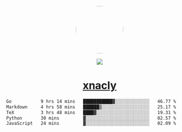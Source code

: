 <p align="center">
  <img style="border-radius: 100px" width="128" height="128" src="https://avatars.githubusercontent.com/u/47723417?v=4"/>
</p>
<p align="center">
  <img src="https://komarev.com/ghpvc/?username=xnacly&&style=flat-square"/>
</p>

<h1 align="center"><a href="https://xnacly.me"> xnacly</a> </h1>

<!--START_SECTION:waka-->

```txt
Go           9 hrs 14 mins   ███████████▓░░░░░░░░░░░░░   46.77 %
Markdown     4 hrs 58 mins   ██████▒░░░░░░░░░░░░░░░░░░   25.17 %
TeX          3 hrs 48 mins   ████▓░░░░░░░░░░░░░░░░░░░░   19.31 %
Python       30 mins         ▓░░░░░░░░░░░░░░░░░░░░░░░░   02.57 %
JavaScript   24 mins         ▓░░░░░░░░░░░░░░░░░░░░░░░░   02.09 %
```

<!--END_SECTION:waka-->

